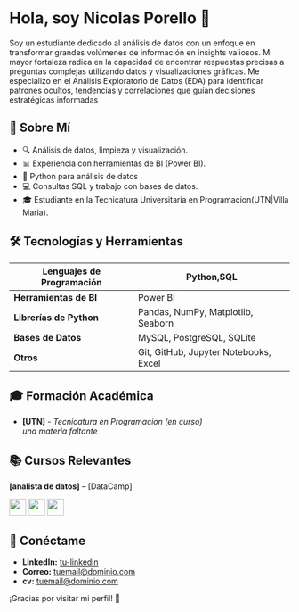 # Hola, soy Nicolas Porello 👋
Soy un estudiante dedicado al análisis de datos con un enfoque en transformar grandes volúmenes de información en insights valiosos. Mi mayor fortaleza radica en la capacidad de encontrar respuestas precisas a preguntas complejas utilizando datos y visualizaciones gráficas. Me especializo en el Análisis Exploratorio de Datos (EDA) para identificar patrones ocultos, tendencias y correlaciones que guían decisiones estratégicas informadas

## 🚀 Sobre Mí

- 🔍 Análisis de datos, limpieza y visualización.
- 📊 Experiencia con herramientas de BI (Power BI).
- 🐍 Python para análisis de datos .
- 💻 Consultas SQL y trabajo con bases de datos.
- 🎓 Estudiante en la Tecnicatura Universitaria en Programacion(UTN|Villa Maria).

## 🛠️ Tecnologías y Herramientas

| **Lenguajes de Programación** | Python,SQL |
| ----------------------------- | -------------- |
| **Herramientas de BI**         | Power BI|
| **Librerías de Python**        | Pandas, NumPy, Matplotlib, Seaborn |
| **Bases de Datos**             | MySQL, PostgreSQL, SQLite |
| **Otros**                      | Git, GitHub, Jupyter Notebooks, Excel 

## 🎓 Formación Académica

- **[UTN]** - *Tecnicatura en Programacion (en curso)*  
  *una materia faltante*
  
## 📚 Cursos Relevantes

 **[analista de datos]** – [DataCamp]
 
 *[<img src = 'https://github.com/MarikIshtar007/MarikIshtar007/blob/master/images/python2.png' height='30'/>](https://www.datacamp.com/completed/statement-of-accomplishment/track/4c761c687556e706a76d402e86566631b182430d)  [<img src = 'https://github.com/MarikIshtar007/MarikIshtar007/blob/master/images/python2.png' height='30'/>](https://www.datacamp.com/completed/statement-of-accomplishment/track/4c761c687556e706a76d402e86566631b182430d)  [<img src = 'https://github.com/MarikIshtar007/MarikIshtar007/blob/master/images/python2.png' height='30'/>](https://www.datacamp.com/completed/statement-of-accomplishment/track/4c761c687556e706a76d402e86566631b182430d)*




## 🔗 Conéctame

- **LinkedIn:** [tu-linkedin](https://www.linkedin.com/in/tu-linkedin)
- **Correo:** [tuemail@dominio.com](mailto:tuemail@dominio.com)
-  **cv:** [tuemail@dominio.com](mailto:tuemail@dominio.com)

¡Gracias por visitar mi perfil! 🚀
